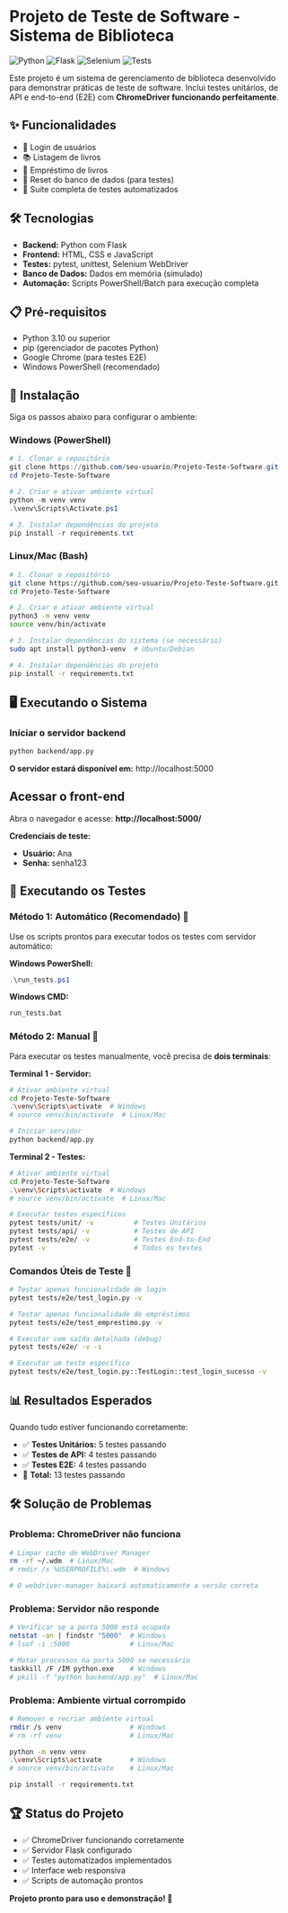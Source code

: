 # Projeto de Teste de Software - Sistema de Biblioteca

![Python](https://img.shields.io/badge/Python-3.10%2B-blue)
![Flask](https://img.shields.io/badge/Flask-2.3.3-green)
![Selenium](https://img.shields.io/badge/Selenium-4.15.0-orange)
![Tests](https://img.shields.io/badge/Tests-13_Passing-brightgreen)

Este projeto é um sistema de gerenciamento de biblioteca desenvolvido para demonstrar práticas de teste de software. Inclui testes unitários, de API e end-to-end (E2E) com **ChromeDriver funcionando perfeitamente**.

## ✨ Funcionalidades

- 🔐 Login de usuários
- 📚 Listagem de livros  
- 📖 Empréstimo de livros
- 🔄 Reset do banco de dados (para testes)
- 🧪 Suite completa de testes automatizados

## 🛠️ Tecnologias
- **Backend:** Python com Flask
- **Frontend:** HTML, CSS e JavaScript
- **Testes:** pytest, unittest, Selenium WebDriver
- **Banco de Dados:** Dados em memória (simulado)
- **Automação:** Scripts PowerShell/Batch para execução completa

## 📋 Pré-requisitos
- Python 3.10 ou superior
- pip (gerenciador de pacotes Python)
- Google Chrome (para testes E2E)
- Windows PowerShell (recomendado)

## 🚀 Instalação
Siga os passos abaixo para configurar o ambiente:

### Windows (PowerShell)
```powershell
# 1. Clonar o repositório
git clone https://github.com/seu-usuario/Projeto-Teste-Software.git
cd Projeto-Teste-Software

# 2. Criar e ativar ambiente virtual  
python -m venv venv
.\venv\Scripts\Activate.ps1

# 3. Instalar dependências do projeto
pip install -r requirements.txt
```

### Linux/Mac (Bash)
```bash
# 1. Clonar o repositório
git clone https://github.com/seu-usuario/Projeto-Teste-Software.git
cd Projeto-Teste-Software

# 2. Criar e ativar ambiente virtual
python3 -m venv venv
source venv/bin/activate

# 3. Instalar dependências do sistema (se necessário)
sudo apt install python3-venv  # Ubuntu/Debian

# 4. Instalar dependências do projeto
pip install -r requirements.txt
```

## 🖥️ Executando o Sistema

### Iniciar o servidor backend
```bash
python backend/app.py
```
**O servidor estará disponível em:** http://localhost:5000
## Acessar o front-end
Abra o navegador e acesse: **http://localhost:5000/**

**Credenciais de teste:**
- **Usuário:** Ana  
- **Senha:** senha123

## 🧪 Executando os Testes

### Método 1: Automático (Recomendado) 🚀
Use os scripts prontos para executar todos os testes com servidor automático:

**Windows PowerShell:**
```powershell
.\run_tests.ps1
```

**Windows CMD:**
```cmd
run_tests.bat
```

### Método 2: Manual 🔧
Para executar os testes manualmente, você precisa de **dois terminais**:

**Terminal 1 - Servidor:**
```bash
# Ativar ambiente virtual
cd Projeto-Teste-Software
.\venv\Scripts\activate  # Windows
# source venv/bin/activate  # Linux/Mac

# Iniciar servidor
python backend/app.py
```

**Terminal 2 - Testes:**
```bash
# Ativar ambiente virtual
cd Projeto-Teste-Software
.\venv\Scripts\activate  # Windows
# source venv/bin/activate  # Linux/Mac

# Executar testes específicos
pytest tests/unit/ -v          # Testes Unitários
pytest tests/api/ -v           # Testes de API  
pytest tests/e2e/ -v           # Testes End-to-End
pytest -v                      # Todos os testes
```

### Comandos Úteis de Teste 🎯
```bash
# Testar apenas funcionalidade de login
pytest tests/e2e/test_login.py -v

# Testar apenas funcionalidade de empréstimos
pytest tests/e2e/test_emprestimo.py -v

# Executar com saída detalhada (debug)
pytest tests/e2e/ -v -s

# Executar um teste específico
pytest tests/e2e/test_login.py::TestLogin::test_login_sucesso -v
```

## 📊 Resultados Esperados
Quando tudo estiver funcionando corretamente:
- ✅ **Testes Unitários:** 5 testes passando
- ✅ **Testes de API:** 4 testes passando  
- ✅ **Testes E2E:** 4 testes passando
- 🎉 **Total:** 13 testes passando

## 🛠️ Solução de Problemas

### Problema: ChromeDriver não funciona
```bash
# Limpar cache do WebDriver Manager
rm -rf ~/.wdm  # Linux/Mac
# rmdir /s %USERPROFILE%\.wdm  # Windows

# O webdriver-manager baixará automaticamente a versão correta
```

### Problema: Servidor não responde
```bash
# Verificar se a porta 5000 está ocupada
netstat -an | findstr "5000"  # Windows  
# lsof -i :5000               # Linux/Mac

# Matar processos na porta 5000 se necessário
taskkill /F /IM python.exe    # Windows
# pkill -f "python backend/app.py"  # Linux/Mac
```

### Problema: Ambiente virtual corrompido
```bash
# Remover e recriar ambiente virtual
rmdir /s venv                 # Windows
# rm -rf venv                 # Linux/Mac

python -m venv venv
.\venv\Scripts\activate       # Windows
# source venv/bin/activate    # Linux/Mac

pip install -r requirements.txt
```

## 🏆 Status do Projeto
- ✅ ChromeDriver funcionando corretamente
- ✅ Servidor Flask configurado  
- ✅ Testes automatizados implementados
- ✅ Interface web responsiva
- ✅ Scripts de automação prontos

**Projeto pronto para uso e demonstração! 🎉**
